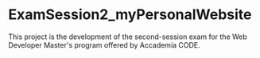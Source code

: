 # ExamSession2_myPersonalWebsite

This project is the development of the second-session exam for the Web Developer Master's program offered by Accademia CODE.
